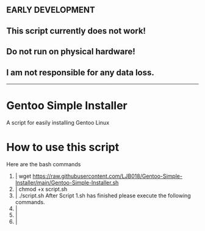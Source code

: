 ## EARLY DEVELOPMENT
## This script currently does not work!
## Do not run on physical hardware!
## I am not responsible for any data loss.
---
# Gentoo Simple Installer
A script for easily installing Gentoo Linux

# How to use this script
Here are the bash commands

1. | wget https://raw.githubusercontent.com/LJB018/Gentoo-Simple-Installer/main/Gentoo-Simple-Installer.sh
2. | chmod +x script.sh
3. | ./script.sh
After Script 1.sh has finished please execute the following commands.
1. | 
2. |
3. |
